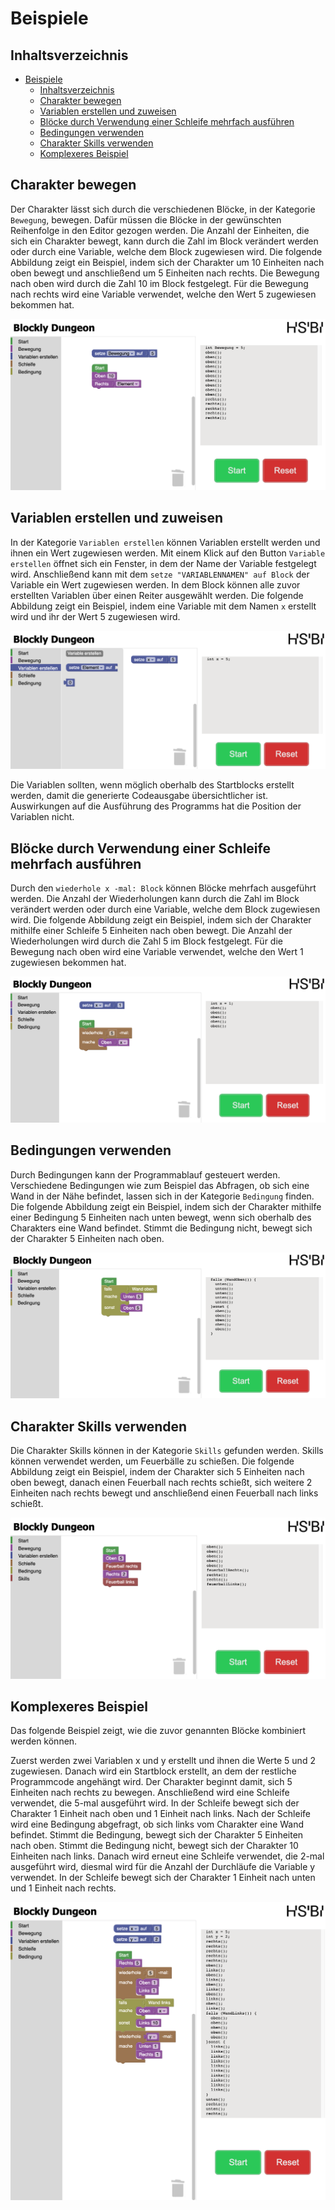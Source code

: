 # Beispiele

## Inhaltsverzeichnis

- [Beispiele](#beispiele)
  - [Inhaltsverzeichnis](#inhaltsverzeichnis)
  - [Charakter bewegen](#charakter-bewegen)
  - [Variablen erstellen und zuweisen](#variablen-erstellen-und-zuweisen)
  - [Blöcke durch Verwendung einer Schleife mehrfach ausführen](#blöcke-durch-verwendung-einer-schleife-mehrfach-ausführen)
  - [Bedingungen verwenden](#bedingungen-verwenden)
  - [Charakter Skills verwenden](#charakter-skills-verwenden)
  - [Komplexeres Beispiel](#komplexeres-beispiel)

## Charakter bewegen

Der Charakter lässt sich durch die verschiedenen Blöcke, in der Kategorie `Bewegung`, bewegen. Dafür müssen die Blöcke in der gewünschten Reihenfolge in den Editor gezogen werden. Die Anzahl der Einheiten, die sich ein Charakter bewegt, kann durch die Zahl im Block verändert werden oder durch eine Variable, welche dem Block zugewiesen wird. Die folgende Abbildung zeigt ein Beispiel, indem sich der Charakter um 10 Einheiten nach oben bewegt und anschließend um 5 Einheiten nach rechts. Die Bewegung nach oben wird durch die Zahl 10 im Block festgelegt. Für die Bewegung nach rechts wird eine Variable verwendet, welche den Wert 5 zugewiesen bekommen hat.

![Charakter bewegen](../img/examples/charakter_bewegen.png)

## Variablen erstellen und zuweisen

In der Kategorie `Variablen erstellen` können Variablen erstellt werden und ihnen ein Wert zugewiesen werden. Mit einem Klick auf den Button `Variable erstellen` öffnet sich ein Fenster, in dem der Name der Variable festgelegt wird. Anschließend kann mit dem `setze "VARIABLENNAMEN" auf Block` der Variable ein Wert zugewiesen werden. In dem Block können alle zuvor erstellten Variablen über einen Reiter ausgewählt werden. Die folgende Abbildung zeigt ein Beispiel, indem eine Variable mit dem Namen `x` erstellt wird und ihr der Wert 5 zugewiesen wird.

![Variable erstellen und zuweisen](../img/examples/variable_erstellen_und_zuweisen.png)

Die Variablen sollten, wenn möglich oberhalb des Startblocks erstellt werden, damit die generierte Codeausgabe übersichtlicher ist. Auswirkungen auf die Ausführung des Programms hat die Position der Variablen nicht.

## Blöcke durch Verwendung einer Schleife mehrfach ausführen

Durch den `wiederhole x -mal: Block` können Blöcke mehrfach ausgeführt werden. Die Anzahl der Wiederholungen kann durch die Zahl im Block verändert werden oder durch eine Variable, welche dem Block zugewiesen wird. Die folgende Abbildung zeigt ein Beispiel, indem sich der Charakter mithilfe einer Schleife 5 Einheiten nach oben bewegt. Die Anzahl der Wiederholungen wird durch die Zahl 5 im Block festgelegt. Für die Bewegung nach oben wird eine Variable verwendet, welche den Wert 1 zugewiesen bekommen hat.

![Blöcke durch Verwendung einer Schleife mehrfach ausführen](../img/examples/schleife.png)

## Bedingungen verwenden

Durch Bedingungen kann der Programmablauf gesteuert werden. Verschiedene Bedingungen wie zum Beispiel das Abfragen, ob sich eine Wand in der Nähe befindet, lassen sich in der Kategorie `Bedingung` finden. Die folgende Abbildung zeigt ein Beispiel, indem sich der Charakter mithilfe einer Bedingung 5 Einheiten nach unten bewegt, wenn sich oberhalb des Charakters eine Wand befindet. Stimmt die Bedingung nicht, bewegt sich der Charakter 5 Einheiten nach oben.

![Bedingungen verwenden](../img/examples/bedingung.png)

## Charakter Skills verwenden

Die Charakter Skills können in der Kategorie `Skills` gefunden werden. Skills können verwendet werden, um Feuerbälle zu schießen. Die folgende Abbildung zeigt ein Beispiel, indem der Charakter sich 5 Einheiten nach oben bewegt, danach einen Feuerball nach rechts schießt, sich weitere 2 Einheiten nach rechts bewegt und anschließend einen Feuerball nach links schießt.

![Charakter Skills](../img/examples/skills.png)

## Komplexeres Beispiel

Das folgende Beispiel zeigt, wie die zuvor genannten Blöcke kombiniert werden können.

Zuerst werden zwei Variablen x und y erstellt und ihnen die Werte 5 und 2 zugewiesen. Danach wird ein Startblock erstellt, an dem der restliche Programmcode angehängt wird. Der Charakter beginnt damit, sich 5 Einheiten nach rechts zu bewegen. Anschließend wird eine Schleife verwendet, die 5-mal ausgeführt wird. In der Schleife bewegt sich der Charakter 1 Einheit nach oben und 1 Einheit nach links. Nach der Schleife wird eine Bedingung abgefragt, ob sich links vom Charakter eine Wand befindet. Stimmt die Bedingung, bewegt sich der Charakter 5 Einheiten nach oben. Stimmt die Bedingung nicht, bewegt sich der Charakter 10 Einheiten nach links. Danach wird erneut eine Schleife verwendet, die 2-mal ausgeführt wird, diesmal wird für die Anzahl der Durchläufe die Variable y verwendet. In der Schleife bewegt sich der Charakter 1 Einheit nach unten und 1 Einheit nach rechts.

![Komplexeres Beispiel](../img/examples/komplexes_beispiel.png)
